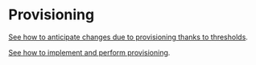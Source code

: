 # Provisioning

[See how to anticipate changes due to provisioning thanks to thresholds](/docs/identitymanager/6.1/identitymanager/integration-guide/provisioning/prov-thresholds/index.md).

[See how to implement and perform provisioning](/docs/identitymanager/6.1/identitymanager/user-guide/administrate/provisioning/index.md).
